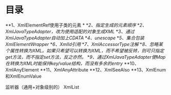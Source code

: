 # 目录

**1、XmlElementRef使用子类的元素 *
**2、指定生成的元素顺序*
**2、XmlJavaTypeAdapter，改为使用适配的对象生成XML*
**3、通过XmlJavaTypeAdapter自动加上CDATA*
**4、unescape*
**5、集合包装XmlElementWrapper*
**6、XmlId引用*
**7、XmlAccessorType注解*
**8、忽略某个属性转换为XML。如果只希望可以转换为XML，而不希望被反转，则可只指定get方法，而不指定set方法，反之亦然。*
**9、通过XmlJavaTypeAdapter使Map在转换为XML时能保持key/value结构，而没有多余的entry*
**10、XmlAnyElement
**11、XmlAnyAttribute
**12、XmlSeeAlso
**13、XmlEnum和XmlEnumValue

监听器（通用+对象级别的）
XmlList